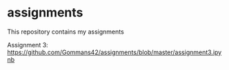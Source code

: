# assignments
This repository contains my assignments

Assignment 3: https://github.com/Gommans42/assignments/blob/master/assignment3.ipynb
